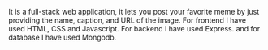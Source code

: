 It is a full-stack web application, it lets you post your favorite meme by just providing the name, caption, and URL of the image.
For frontend I have used HTML, CSS and Javascript.
For backend I have used Express. and for database I have used Mongodb.

